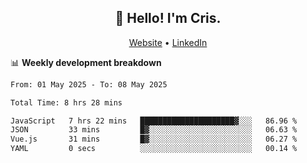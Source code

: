 
<h2 align="center">👋 Hello! I'm Cris.</h2>
<p align="center">
  <a href="https://www.criscunas.dev">Website</a> •
  <a href="https://www.linkedin.com/in/cristophercunas/">LinkedIn</a> 
</p>


📊 **Weekly development breakdown**
<!--START_SECTION:waka-->

```txt
From: 01 May 2025 - To: 08 May 2025

Total Time: 8 hrs 28 mins

JavaScript   7 hrs 22 mins   █████████████████████▓░░░   86.96 %
JSON         33 mins         █▓░░░░░░░░░░░░░░░░░░░░░░░   06.63 %
Vue.js       31 mins         █▓░░░░░░░░░░░░░░░░░░░░░░░   06.27 %
YAML         0 secs          ░░░░░░░░░░░░░░░░░░░░░░░░░   00.14 %
```

<!--END_SECTION:waka-->
